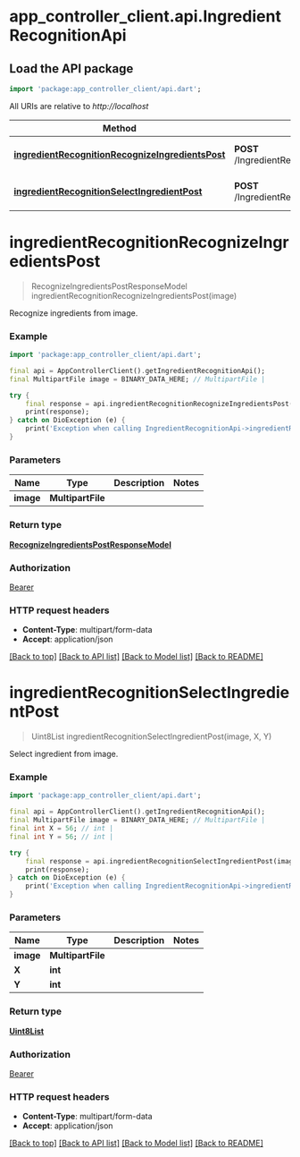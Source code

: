 # app_controller_client.api.IngredientRecognitionApi

## Load the API package
```dart
import 'package:app_controller_client/api.dart';
```

All URIs are relative to *http://localhost*

Method | HTTP request | Description
------------- | ------------- | -------------
[**ingredientRecognitionRecognizeIngredientsPost**](IngredientRecognitionApi.md#ingredientrecognitionrecognizeingredientspost) | **POST** /IngredientRecognition/RecognizeIngredients | Recognize ingredients from image.
[**ingredientRecognitionSelectIngredientPost**](IngredientRecognitionApi.md#ingredientrecognitionselectingredientpost) | **POST** /IngredientRecognition/SelectIngredient | Select ingredient from image.


# **ingredientRecognitionRecognizeIngredientsPost**
> RecognizeIngredientsPostResponseModel ingredientRecognitionRecognizeIngredientsPost(image)

Recognize ingredients from image.

### Example
```dart
import 'package:app_controller_client/api.dart';

final api = AppControllerClient().getIngredientRecognitionApi();
final MultipartFile image = BINARY_DATA_HERE; // MultipartFile | 

try {
    final response = api.ingredientRecognitionRecognizeIngredientsPost(image);
    print(response);
} catch on DioException (e) {
    print('Exception when calling IngredientRecognitionApi->ingredientRecognitionRecognizeIngredientsPost: $e\n');
}
```

### Parameters

Name | Type | Description  | Notes
------------- | ------------- | ------------- | -------------
 **image** | **MultipartFile**|  | 

### Return type

[**RecognizeIngredientsPostResponseModel**](RecognizeIngredientsPostResponseModel.md)

### Authorization

[Bearer](../README.md#Bearer)

### HTTP request headers

 - **Content-Type**: multipart/form-data
 - **Accept**: application/json

[[Back to top]](#) [[Back to API list]](../README.md#documentation-for-api-endpoints) [[Back to Model list]](../README.md#documentation-for-models) [[Back to README]](../README.md)

# **ingredientRecognitionSelectIngredientPost**
> Uint8List ingredientRecognitionSelectIngredientPost(image, X, Y)

Select ingredient from image.

### Example
```dart
import 'package:app_controller_client/api.dart';

final api = AppControllerClient().getIngredientRecognitionApi();
final MultipartFile image = BINARY_DATA_HERE; // MultipartFile | 
final int X = 56; // int | 
final int Y = 56; // int | 

try {
    final response = api.ingredientRecognitionSelectIngredientPost(image, X, Y);
    print(response);
} catch on DioException (e) {
    print('Exception when calling IngredientRecognitionApi->ingredientRecognitionSelectIngredientPost: $e\n');
}
```

### Parameters

Name | Type | Description  | Notes
------------- | ------------- | ------------- | -------------
 **image** | **MultipartFile**|  | 
 **X** | **int**|  | 
 **Y** | **int**|  | 

### Return type

[**Uint8List**](Uint8List.md)

### Authorization

[Bearer](../README.md#Bearer)

### HTTP request headers

 - **Content-Type**: multipart/form-data
 - **Accept**: application/json

[[Back to top]](#) [[Back to API list]](../README.md#documentation-for-api-endpoints) [[Back to Model list]](../README.md#documentation-for-models) [[Back to README]](../README.md)

